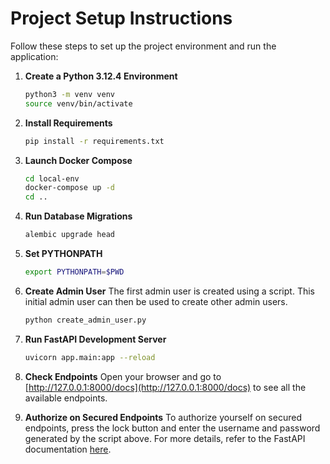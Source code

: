 # Project Setup Instructions

Follow these steps to set up the project environment and run the application:

1. **Create a Python 3.12.4 Environment**
   ```sh
   python3 -m venv venv
   source venv/bin/activate
   ```

2. **Install Requirements**
   ```sh
   pip install -r requirements.txt
   ```

3. **Launch Docker Compose**
   ```sh
   cd local-env
   docker-compose up -d
   cd ..
   ```

4. **Run Database Migrations**
   ```sh
   alembic upgrade head
   ```

5. **Set PYTHONPATH**
   ```sh
   export PYTHONPATH=$PWD
   ```

6. **Create Admin User**
   The first admin user is created using a script. This initial admin user can then be used to create other admin users.
   ```sh
   python create_admin_user.py
   ```

7. **Run FastAPI Development Server**
   ```sh
   uvicorn app.main:app --reload
   ```

8. **Check Endpoints**
   Open your browser and go to [http://127.0.0.1:8000/docs](http://127.0.0.1:8000/docs) to see all the available endpoints.

9. **Authorize on Secured Endpoints**
   To authorize yourself on secured endpoints, press the lock button and enter the username and password generated by the script above. For more details, refer to the FastAPI documentation [here](https://fastapi.tiangolo.com/tutorial/security/first-steps/#check-it).
